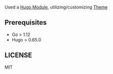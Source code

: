
Used a [Hugo Module](https://gohugo.io/hugo-modules/), utilizing/customizing [Theme](https://themes.gohugo.io/themes/hugo-theme-novela/)



## Prerequisites

- Go > 1.12
- Hugo > 0.65.0 


## LICENSE

MIT
